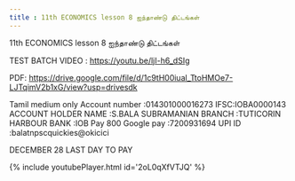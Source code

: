 ```yaml
---
title : 11th ECONOMICS lesson 8 ஐந்தாண்டு திட்டங்கள்
---
```


11th ECONOMICS lesson 8 ஐந்தாண்டு திட்டங்கள்

TEST BATCH VIDEO :
https://youtu.be/ljI-h6_dSIg

PDF:
https://drive.google.com/file/d/1c9tH00iual_TtoHMOe7-LJTqimV2b1xG/view?usp=drivesdk

Tamil medium only 
Account number :014301000016273
IFSC:IOBA0000143
ACCOUNT HOLDER NAME :S.BALA SUBRAMANIAN 
BRANCH :TUTICORIN HARBOUR 
BANK :IOB
Pay 800
Google pay :7200931694
UPI ID :balatnpscquickies@okicici

DECEMBER 28 LAST DAY TO PAY



{% include youtubePlayer.html id='2oL0qXfVTJQ' %}
